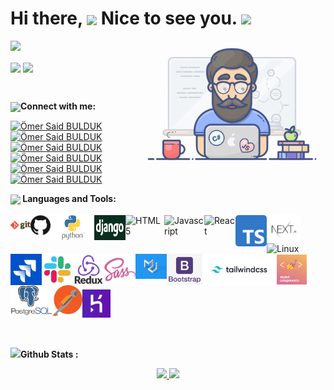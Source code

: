 # Hi there, <img src = "https://raw.githubusercontent.com/MartinHeinz/MartinHeinz/master/wave.gif" width = "40" align="center"> Nice to see you. <img src="https://emojis.slackmojis.com/emojis/images/1531849430/4246/blob-sunglasses.gif?1531849430" width="40"/> <img align="right" src="https://github.com/enes9103/enes9103/blob/main/geek.gif" width="300"/>

<p>
  <a href="https://github.com/DenverCoder1/readme-typing-svg"><img src="https://readme-typing-svg.herokuapp.com?&font=IBM+Plex+Sans&color=abcdef&size=20&lines=Welcome+to+my+GitHub+Profile!;I'm+a+Fullstack+Developer;I'm+a+Frontend+Developer;I'm+a+Backend+Developer" /></a>
</p>


<img align="center" src="https://komarev.com/ghpvc/?username=omersb&color=f75c7e"> <img align="center" src="https://img.shields.io/github/followers/omersb?style=flat-square&color=f75c7e">

<br>
<p><img src='https://raw.githubusercontent.com/ShahriarShafin/ShahriarShafin/main/Assets/handshake.gif' width="64" align="center"><b>Connect with me:</b></p>
<p">
<a href=#>
<img border="0" alt="Ömer Said BULDUK" src="https://img.icons8.com/external-itim2101-lineal-color-itim2101/40/000000/external-resume-business-recruitment-itim2101-lineal-color-itim2101.png"/>
</a>

<a href="https://www.linkedin.com/in/omersaidbulduk/">
<img border="0" alt="Ömer Said BULDUK" src="https://img.icons8.com/doodle/40/000000/linkedin--v2.png"/>
</a>

<a href="https://twitter.com/omersaidbulduk">
<img border="0" alt="Ömer Said BULDUK" src="https://img.icons8.com/nolan/40/twitter.png"/>
</a>

<a href="https://www.instagram.com/omersaidbulduk/">
<img border="0" alt="Ömer Said BULDUK" src="https://img.icons8.com/doodle/38/000000/instagram--v1.png"/>
</a>

<a href="https://t.me/omersaidbulduk">
<img border="0" alt="Ömer Said BULDUK" src="https://img.icons8.com/doodle/40/000000/telegram-app.png"/>
</a>

<a href="mailto:omersaidbuldukk@gmail.com">
<img border="0" alt="Ömer Said BULDUK" src="https://img.icons8.com/doodle/38/000000/gmail-new.png"/>
</a>
</p>

<img src = "https://media2.giphy.com/media/QssGEmpkyEOhBCb7e1/giphy.gif?cid=ecf05e47a0n3gi1bfqntqmob8g9aid1oyj2wr3ds3mg700bl&rid=giphy.gif" align="center" width = "28"><b> Languages and Tools:</b>
<br><br>
[<img align="left" alt="Git" width="32px" src="https://raw.githubusercontent.com/github/explore/80688e429a7d4ef2fca1e82350fe8e3517d3494d/topics/git/git.png" />][git]
[<img align="left" alt="GitHub" width="32px" src="https://raw.githubusercontent.com/github/explore/78df643247d429f6cc873026c0622819ad797942/topics/github/github.png" />][github]
[<img align="left" alt="Python" width="70px" height="40px" src="https://github.com/omersb/omersb/blob/master/images/Python-Symbol.png" />][python]
<img align="left" alt="django" height="40px" width="50px" src="https://github.com/omersb/omersb/blob/master/images/django-logo-negative.png" />
[<img align="left" alt="HTML5" width="62px" src="https://upload.wikimedia.org/wikipedia/commons/thumb/1/10/CSS3_and_HTML5_logos_and_wordmarks.svg/1280px-CSS3_and_HTML5_logos_and_wordmarks.svg.png" />][HTML]
[<img align="left" alt="Javascript" width="64px" src="https://img2.pngindir.com/20180720/pjj/kisspng-javascript-logo-html-clip-art-javascript-logo-5b5188b16dbcd8.5939232615320700654495.jpg" />][js]
[<img align="left" alt="React" width="50px" src="https://upload.wikimedia.org/wikipedia/commons/thumb/4/47/React.svg/1024px-React.svg.png" />][react]
<img align="left" alt="typescript" height="50px" src="https://github.com/omersb/omersb/blob/master/images/typescript.png" />
<img align="left" alt="nextjs" height="45px" width="55px" src="https://github.com/omersb/omersb/blob/master/images/Nextjs.png" />
[<img align="left" alt="Linux" width="69px" src="https://w7.pngwing.com/pngs/970/403/png-transparent-tux-linux-mint-logo-linux-logo-vertebrate-bird.png" />][linux]<br><br><br>
<img align="left" alt="Jira" height="50px" src="https://github.com/omersb/omersb/blob/master/images/jira.jpg" />
<img align="left" alt="Slack" height="50px" src="https://github.com/omersb/omersb/blob/master/images/slack.jpg" />
<img align="left" alt="redux" height="50px" src="https://github.com/omersb/omersb/blob/master/images/redux.png"/>
<img align="left" alt="sass" height="50px" src="https://github.com/omersb/omersb/blob/master/images/sass.png" />
<img align="left" alt="Material-UI" width="50px" height="40px" src="https://github.com/omersb/omersb/blob/master/images/MaterialUI.png" vlign=center/>
<img align="left" alt="bootstrap" widtsh="55px" height="50px" src="https://github.com/omersb/omersb/blob/master/images/Bootstrap.jpg" />
<img align="left" alt="tailwindcss" widtsh="55px" height="50px" src="https://github.com/omersb/omersb/blob/master/images/tailwindcss.png" />
<img align="left" alt="styledcomponent" height="50px" src="https://github.com/omersb/omersb/blob/master/images/styledcomponents.png" />
<img align="left" alt="postgreSQL" height="50px" src="https://github.com/omersb/omersb/blob/master/images/PostgreSQL.png" />
<img align="left" alt="postman" height="50px" src="https://github.com/omersb/omersb/blob/master/images/postman.png" />
<br><br><br><br>
<img align="left" alt="heroku" height="45px" src="https://github.com/omersb/omersb/blob/master/images/heroku.png"/>

<br>

[react]: https://tr.reactjs.org/
[vsCode]: https://code.visualstudio.com/
[git]: https://git-scm.com/
[github]: https://github.com/enes9103
[python]: https://www.python.org/
[js]: https://www.javascript.com/
[linux]: https://www.linux.org/
[HTML]: https://www.w3schools.com/html/

<br><br>


<img src="https://media.giphy.com/media/cj87CxfRtrUifF3Ryk/giphy.gif" width="25"><b>Github Stats :</b>
<p align="center" width="100%">
<a href="https://github.com/omersb">
  <img height="180em" src="https://github-readme-stats.vercel.app/api?username=omersb&show_icons=true&theme=chartreuse-dark&include_all_commits=true&count_private=true"/>
  <img height="180em" src="https://github-readme-stats-eight-theta.vercel.app/api/top-langs/?username=omersb&layout=compact&langs_count=8&theme=chartreuse-dark"/>
</a>
</p>

